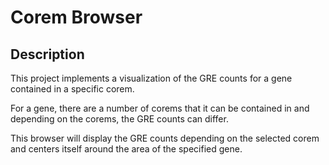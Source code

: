 # Corem Browser

## Description

This project implements a visualization of the GRE counts for a gene
contained in a specific corem.

For a gene, there are a number of corems that it can be contained in
and depending on the corems, the GRE counts can differ.

This browser will display the GRE counts depending on the selected
corem and centers itself around the area of the specified gene.


